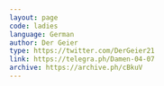 ```yaml
---
layout: page
code: ladies
language: German
author: Der Geier
type: https://twitter.com/DerGeier21
link: https://telegra.ph/Damen-04-07
archive: https://archive.ph/cBkuV
---
```

